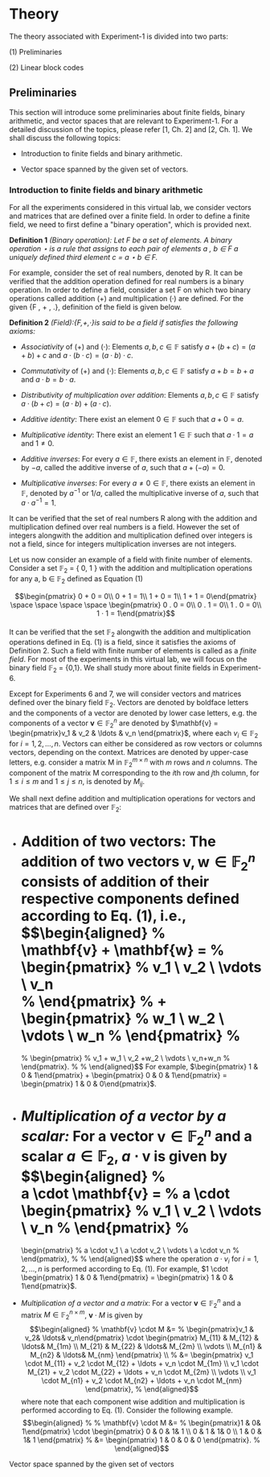 # Theory 

The theory associated with Experiment-1 is divided into two parts:

(1) Preliminaries

(2) Linear block codes

## Preliminaries

This section will introduce some preliminaries about finite fields,
binary arithmetic, and vector spaces that are relevant to Experiment-1.
For a detailed discussion of the topics, please refer \[1, Ch. 2\] and
\[2, Ch. 1\]. We shall discuss the following topics:

-   Introduction to finite fields and binary arithmetic.

-   Vector space spanned by the given set of vectors.

### Introduction to finite fields and binary arithmetic


For all the experiments considered in this virtual lab, we consider
vectors and matrices that are defined over a finite field. In order to
define a finite field, we need to first define a "binary operation",
which is provided next.

**Definition 1** _(Binary operation): Let F be a set of elements. A binary  operation ⋆ is
a rule that assigns to each pair of  elements a , b ∈ F a uniquely defined third element
c = a ⋆ b ∈ F._

For example, consider the set of real numbers, denoted by R. It can be verified
that the addition operation defined for real numbers is a binary operation. In order to
define a field, consider a set F on which two binary operations called addition (+) and
multiplication (·) are defined. For the given {F , + , .}, definition of the field is given below.

**Definition 2** _(Field):{F,+,·}is said to be a field if satisfies the following axioms:_

-   *Associativity* of $(+)$ and $(\cdot)$: Elements
    $a, b, c \in \mathbb{F}$ satisfy $a + (b + c) = (a + b) + c$ and
    $a \cdot (b \cdot c) = (a \cdot b) \cdot c$.

-   *Commutativity* of $(+)$ and $(\cdot)$: Elements
    $a, b, c \in \mathbb{F}$ satisfy $a + b = b + a$ and
    $a \cdot b = b \cdot a$.

-   *Distributivity of multiplication over addition*: Elements
    $a, b, c \in \mathbb{F}$ satisfy
    $a \cdot (b + c) = (a \cdot b) + (a \cdot c)$.

-   *Additive identity*: There exist an element $0 \in \mathbb{F}$ such
    that $a + 0 = a$.

-   *Multiplicative identity*: There exist an element $1 \in \mathbb{F}$
    such that $a \cdot 1 = a$ and $1 \neq 0$.

-   *Additive inverses*: For every $a \in \mathbb{F}$, there exists an
    element in $\mathbb{F}$, denoted by $-a$, called the additive
    inverse of $a$, such that $a + (-a) = 0$.

-   *Multiplicative inverses*: For every $a \neq 0 \in \mathbb{F}$,
    there exists an element in $\mathbb{F}$, denoted by $a^{-1}$ or
    $1/a$, called the multiplicative inverse of $a$, such that
    $a \cdot a^{-1} = 1$.
    
It can be verified that the set of real numbers R along with the addition and multiplication defined over 
real numbers is a field. However the set of integers alongwith the addition and multiplication
defined over integers is not a field, since for integers multiplication
inverses are not integers.

Let us now consider an example of a field with finite number of
elements. Consider a set $\mathbb{F}_2$ =  { 0, 1 }  with the addition
and multiplication operations for any a, b ∈ $\mathbb{F}_2$ defined as Equation (1)


 $$\begin{pmatrix}
 0 + 0 = 0\\  
 0 + 1 = 1\\                         
 1 + 0 = 1\\   
 1 + 1 = 0\end{pmatrix} 
 \space
 \space
 \space
 \space
 \begin{pmatrix}
 0 . 0 = 0\\
 0 . 1 = 0\\
 1 . 0 = 0\\
 1 · 1 = 1\end{pmatrix}$$         
 
####
It can be verified that the set $\mathbb{F}_2$ alongwith the addition and multiplication operations defined in Eq. (1)
is a field, since it satisfies the axioms of Definition 2. Such a field with finite number of elements is called as a *finite field*. For most
of the experiments in this virtual lab, we will focus on the binary field $\mathbb{F}_2$ = {0,1}. 
We shall study more about finite fields in Experiment-6.


Except for Experiments 6 and 7, we will consider vectors and matrices
defined over the binary field $\mathbb{F}_2$. Vectors are denoted by
boldface letters and the components of a vector are denoted by lower
case letters, e.g. the components of a vector
$\mathbf{v} \in \mathbb{F}_2^n$ are denoted by
$\mathbf{v} = \begin{pmatrix}v_1 & v_2 & \ldots & v_n \end{pmatrix}$, where
each $v_i \in \mathbb{F}_2$ for $i = 1, 2, \ldots, n$. Vectors can
either be considered as row vectors or columns vectors, depending on the
context. Matrices are denoted by upper-case letters, e.g. consider a
matrix M in $\mathbb{F}_2^{m \times n}$ with $m$ rows and $n$ columns.
The component of the matrix M corresponding to the $i$th row and $j$th
column, for $1\leq i \leq m$ and $1\leq j \leq n$, is denoted by
$M_{ij}$.

We shall next define addition and multiplication operations for vectors
and matrices that are defined over $\mathbb{F}_2$:

-   Addition of two vectors: The addition of two vectors
    $\mathbf{v}, \mathbf{w} \in \mathbb{F}_2^n$ consists of addition of
    their respective components defined according to Eq. (1), i.e.,
    $$\begin{aligned}
    %  
    \mathbf{v} + \mathbf{w} = 
    %  
    \begin{pmatrix}
    % 
    v_1 \\ v_2 \\ \vdots  \\ v_n  
    % 
    \end{pmatrix}
    % 
    +
    \begin{pmatrix}
    % 
    w_1 \\ w_2 \\ \vdots  \\ w_n
    % 
    \end{pmatrix}
    % 
    =
    % 
    \begin{pmatrix}
    % 
    v_1 + w_1 \\ v_2 +w_2 \\ \vdots  \\ v_n+w_n
    % 
    \end{pmatrix}.
    % 
    % \end{aligned}$$ For example,
    $\begin{pmatrix} 1 & 0 & 1\end{pmatrix} + \begin{pmatrix} 0 & 0 & 1\end{pmatrix} = \begin{pmatrix} 1 & 0 & 0\end{pmatrix}$.

-   *Multiplication of a vector by a scalar:* For a vector
    $\mathbf{v} \in \mathbb{F}_2^n$ and a scalar $a \in \mathbb{F}_2$,
    $a \cdot \mathbf{v}$ is given by $$\begin{aligned}
    %  
    a \cdot \mathbf{v} = 
    % 
    a \cdot
    \begin{pmatrix}
    % 
    v_1 \\ v_2  \\ \vdots  \\ v_n
    % 
    \end{pmatrix}
    % 
    =  
    \begin{pmatrix}
    % 
    a \cdot v_1 \\ a \cdot v_2 \\ \vdots  \\ a \cdot v_n
    % 
    \end{pmatrix},
    % 
    % \end{aligned}$$ where the operation $a \cdot v_i$ for
    $i = 1, 2, \ldots, n$ is performed according to Eq. (1). For
    example,
    $1 \cdot \begin{pmatrix} 1 & 0 & 1\end{pmatrix} = \begin{pmatrix} 1 & 0 & 1\end{pmatrix}$.

-   *Multiplication of a vector and a matrix*: For a vector
    $\mathbf{v} \in \mathbb{F}_2^n$ and a matrix
    $M \in \mathbb{F}_2^{n \times m}$, $\mathbf{v} \cdot M$ is given by
    $$\begin{aligned}
    %  
    \mathbf{v} \cdot M &= 
    % 
    \begin{pmatrix}v_1 & v_2& \ldots& v_n\end{pmatrix}
    \cdot \begin{pmatrix}
    M_{11} & M_{12} & \ldots& M_{1m} \\
    M_{21} & M_{22} & \ldots& M_{2m} \\
    \vdots \\
    M_{n1} & M_{n2} & \ldots& M_{nm}
    \end{pmatrix} \\
    % 
    &= \begin{pmatrix}
    v_1 \cdot M_{11} + v_2 \cdot M_{12} + \ldots + v_n \cdot M_{1m} \\
    v_1 \cdot M_{21} + v_2 \cdot M_{22} + \ldots + v_n \cdot M_{2m} \\
    \vdots \\
    v_1 \cdot M_{n1} + v_2 \cdot M_{n2} + \ldots +  v_n \cdot M_{nm}
    \end{pmatrix},
    % \end{aligned}$$ where note that each component wise addition and
    multiplication is performed according to Eq. (1). Consider the
    following example. $$\begin{aligned}
    %  
    % \mathbf{v} \cdot M &= 
    % 
    \begin{pmatrix}1 & 0& 1\end{pmatrix}
    \cdot \begin{pmatrix}
    0 & 0 & 1& 1 \\
    0 & 1 & 1& 0 \\
    1 & 0 & 1& 1 
    \end{pmatrix} 
    % 
    &= \begin{pmatrix}
    1 & 0 & 0 & 0 
    \end{pmatrix}.
    % \end{aligned}$$

Vector space spanned by the given set of vectors


